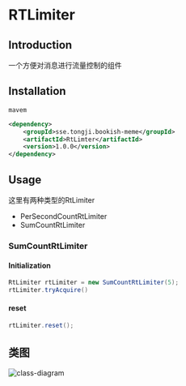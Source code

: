 # RTLimiter

## Introduction 

一个方便对消息进行流量控制的组件

## Installation
`mavem`

```xml
<dependency>
    <groupId>sse.tongji.bookish-meme</groupId>
    <artifactId>RtLimter</artifactId>
    <version>1.0.0</version>
</dependency>
```

## Usage

这里有两种类型的RtLimiter
- PerSecondCountRtLimiter
- SumCountRtLimiter


### SumCountRtLimiter

#### Initialization
```java
RtLimiter rtLimiter = new SumCountRtLimiter(5);
rtLimiter.tryAcquire()
```

#### reset
```java
rtLimiter.reset();
```



## 类图

![class-diagram](https://raw.githubusercontent.com/tztztztztz/bookish-meme/master/rateLimter/doc/class-diagram.png)
